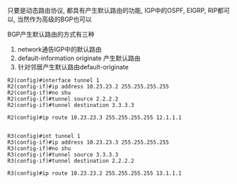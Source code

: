 只要是动态路由协议, 都具有产生默认路由的功能, IGP中的OSPF, EIGRP, RIP都可以, 当然作为高级的BGP也可以

BGP产生默认路由的方式有三种

1. network通告IGP中的默认路由
2. default-information originate 产生默认路由
3. 针对邻居产生默认路由default-originate




```
R2(config)#interface tunnel 1
R2(config-if)#ip address 10.23.23.2 255.255.255.255
R2(config-if)#no shu
R2(config-if)#tunnel source 2.2.2.2
R2(config-if)#tunnel destination 3.3.3.3

R2(config)#ip route 10.23.23.3 255.255.255.255 12.1.1.1


R3(config)#int tunnel 1
R3(config-if)#ip address 10.23.23.3 255.255.255.255
R3(config-if)#no shu
R3(config-if)#tunnel source 3.3.3.3
R3(config-if)#tunnel destination 2.2.2.2

R3(config)#ip route 10.23.23.2 255.255.255.255 13.1.1.1